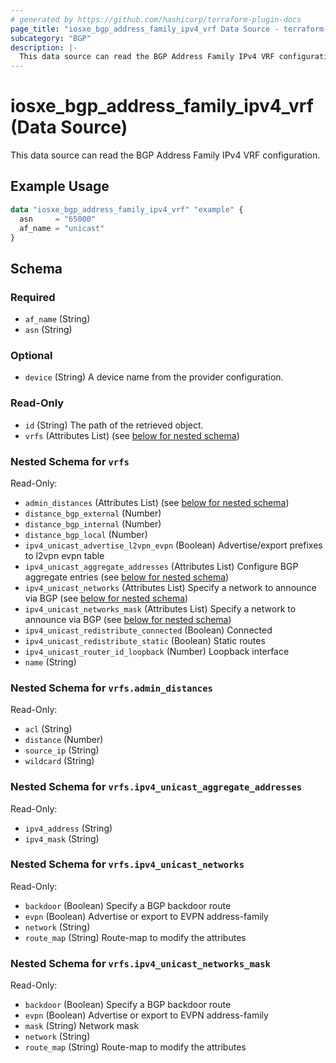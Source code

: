 ```yaml
---
# generated by https://github.com/hashicorp/terraform-plugin-docs
page_title: "iosxe_bgp_address_family_ipv4_vrf Data Source - terraform-provider-iosxe"
subcategory: "BGP"
description: |-
  This data source can read the BGP Address Family IPv4 VRF configuration.
---
```


# iosxe_bgp_address_family_ipv4_vrf (Data Source)

This data source can read the BGP Address Family IPv4 VRF configuration.

## Example Usage

```terraform
data "iosxe_bgp_address_family_ipv4_vrf" "example" {
  asn     = "65000"
  af_name = "unicast"
}
```

<!-- schema generated by tfplugindocs -->
## Schema

### Required

- `af_name` (String)
- `asn` (String)

### Optional

- `device` (String) A device name from the provider configuration.

### Read-Only

- `id` (String) The path of the retrieved object.
- `vrfs` (Attributes List) (see [below for nested schema](#nestedatt--vrfs))

<a id="nestedatt--vrfs"></a>
### Nested Schema for `vrfs`

Read-Only:

- `admin_distances` (Attributes List) (see [below for nested schema](#nestedatt--vrfs--admin_distances))
- `distance_bgp_external` (Number)
- `distance_bgp_internal` (Number)
- `distance_bgp_local` (Number)
- `ipv4_unicast_advertise_l2vpn_evpn` (Boolean) Advertise/export prefixes to l2vpn evpn table
- `ipv4_unicast_aggregate_addresses` (Attributes List) Configure BGP aggregate entries (see [below for nested schema](#nestedatt--vrfs--ipv4_unicast_aggregate_addresses))
- `ipv4_unicast_networks` (Attributes List) Specify a network to announce via BGP (see [below for nested schema](#nestedatt--vrfs--ipv4_unicast_networks))
- `ipv4_unicast_networks_mask` (Attributes List) Specify a network to announce via BGP (see [below for nested schema](#nestedatt--vrfs--ipv4_unicast_networks_mask))
- `ipv4_unicast_redistribute_connected` (Boolean) Connected
- `ipv4_unicast_redistribute_static` (Boolean) Static routes
- `ipv4_unicast_router_id_loopback` (Number) Loopback interface
- `name` (String)

<a id="nestedatt--vrfs--admin_distances"></a>
### Nested Schema for `vrfs.admin_distances`

Read-Only:

- `acl` (String)
- `distance` (Number)
- `source_ip` (String)
- `wildcard` (String)


<a id="nestedatt--vrfs--ipv4_unicast_aggregate_addresses"></a>
### Nested Schema for `vrfs.ipv4_unicast_aggregate_addresses`

Read-Only:

- `ipv4_address` (String)
- `ipv4_mask` (String)


<a id="nestedatt--vrfs--ipv4_unicast_networks"></a>
### Nested Schema for `vrfs.ipv4_unicast_networks`

Read-Only:

- `backdoor` (Boolean) Specify a BGP backdoor route
- `evpn` (Boolean) Advertise or export to EVPN address-family
- `network` (String)
- `route_map` (String) Route-map to modify the attributes


<a id="nestedatt--vrfs--ipv4_unicast_networks_mask"></a>
### Nested Schema for `vrfs.ipv4_unicast_networks_mask`

Read-Only:

- `backdoor` (Boolean) Specify a BGP backdoor route
- `evpn` (Boolean) Advertise or export to EVPN address-family
- `mask` (String) Network mask
- `network` (String)
- `route_map` (String) Route-map to modify the attributes
